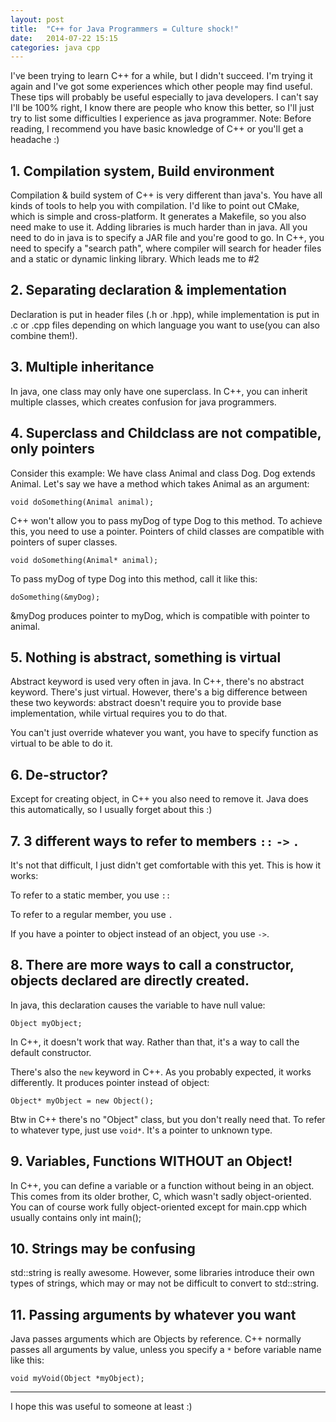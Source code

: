 ```yaml
---
layout: post
title:  "C++ for Java Programmers = Culture shock!"
date:   2014-07-22 15:15
categories: java cpp
---
```


I've been trying to learn C++ for a while, but I didn't succeed. I'm trying it again and I've got some experiences which other people may find useful.
These tips will probably be useful especially to java developers. I can't say I'll be 100% right, I know there are people who know this better, so I'll just try to list some difficulties I experience as java programmer.
Note: Before reading, I recommend you have basic knowledge of C++ or you'll get a headache :)

## 1. Compilation system, Build environment

Compilation & build system of C++ is very different than java's. You have all kinds of tools to help you with compilation.
I'd like to point out CMake, which is simple and cross-platform. It generates a Makefile, so you also need make to use it.
Adding libraries is much harder than in java. All you need to do in java is to specify a JAR file and you're good to go.
In C++, you need to specify a "search path", where compiler will search for header files and a static or dynamic linking library. 
Which leads me to #2

## 2. Separating declaration & implementation

Declaration is put in header files (.h or .hpp), while implementation is put in .c or .cpp files depending on which language you want to use(you can also combine them!). 

## 3. Multiple inheritance

In java, one class may only have one superclass. In C++, you can inherit multiple classes, which creates confusion for java programmers.

## 4. Superclass and Childclass are not compatible, only pointers

Consider this example:
We have class Animal and class Dog. Dog extends Animal. Let's say we have a method which takes Animal as an argument:
		
	void doSomething(Animal animal);
	
C++ won't allow you to pass myDog of type Dog to this method. To achieve this, you need to use a pointer. Pointers of child classes are compatible with pointers of super classes.

	void doSomething(Animal* animal);

To pass myDog of type Dog into this method, call it like this:

	doSomething(&myDog);
	
&myDog produces pointer to myDog, which is compatible with pointer to animal.

## 5. Nothing is abstract, something is virtual 

Abstract keyword is used very often in java. In C++, there's no abstract keyword. There's just virtual. However, there's a big difference between these two keywords: abstract doesn't require you to provide base implementation, while virtual requires you to do that.

You can't just override whatever you want, you have to specify function as virtual to be able to do it.

## 6. De-structor?

Except for creating object, in C++ you also need to remove it. Java does this automatically, so I usually forget about this :)

## 7. 3 different ways to refer to members  `::` `->` `.`

It's not that difficult, I just didn't get comfortable with this yet. This is how it works:

To refer to a static member, you use `::`

To refer to a regular member, you use `.`

If you have a pointer to object instead of an object, you use `->`.

## 8. There are more ways to call a constructor, objects declared are directly created.

In java, this declaration causes the variable to have null value:

	Object myObject;
	
In C++, it doesn't work that way. Rather than that, it's a way to call the default constructor.

There's also the `new` keyword in C++. As you probably expected, it works differently. It produces pointer instead of object:

	Object* myObject = new Object();
	
Btw in C++ there's no "Object" class, but you don't really need that. To refer to whatever type, just use `void*`. It's a pointer to unknown type.

## 9. Variables, Functions WITHOUT an Object!

In C++, you can define a variable or a function without being in an object. This comes from its older brother, C, which wasn't sadly object-oriented. You can of course work fully object-oriented except for main.cpp which usually contains only int main();

## 10. Strings may be confusing

std::string is really awesome. However, some libraries introduce their own types of strings, which may or may not be difficult to convert to std::string.

## 11. Passing arguments by whatever you want

Java passes arguments which are Objects by reference. C++ normally passes all arguments by value, unless you specify a `*` before variable name like this:

	void myVoid(Object *myObject);

---
I hope this was useful to someone at least :) 
